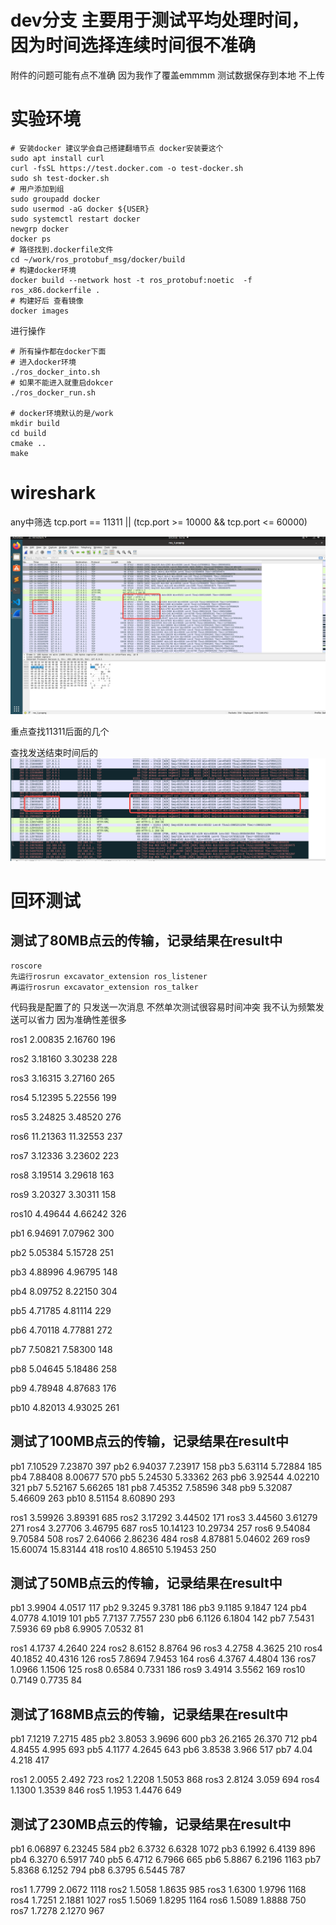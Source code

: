 # dev分支 主要用于测试平均处理时间，因为时间选择连续时间很不准确

附件的问题可能有点不准确 因为我作了覆盖emmmm
测试数据保存到本地 不上传
# 实验环境

``` shell
# 安装docker 建议学会自己搭建翻墙节点 docker安装要这个
sudo apt install curl
curl -fsSL https://test.docker.com -o test-docker.sh
sudo sh test-docker.sh
# 用户添加到组
sudo groupadd docker
sudo usermod -aG docker ${USER}
sudo systemctl restart docker
newgrp docker
docker ps 
# 路径找到.dockerfile文件
cd ~/work/ros_protobuf_msg/docker/build
# 构建docker环境
docker build --network host -t ros_protobuf:noetic  -f ros_x86.dockerfile .
# 构建好后 查看镜像
docker images
```

进行操作
```shell
# 所有操作都在docker下面 
# 进入docker环境 
./ros_docker_into.sh
# 如果不能进入就重启dokcer 
./ros_docker_run.sh

# docker环境默认的是/work
mkdir build
cd build 
cmake ..
make
```
# wireshark

any中筛选 tcp.port == 11311 || (tcp.port >= 10000 && tcp.port <= 60000)

![alt text](image.png)

重点查找11311后面的几个

查找发送结束时间后的
![alt text](image-1.png)
# 回环测试

## 测试了80MB点云的传输，记录结果在result中
```
roscore 
先运行rosrun excavator_extension ros_listener
再运行rosrun excavator_extension ros_talker
```
代码我是配置了的 只发送一次消息 不然单次测试很容易时间冲突 我不认为频繁发送可以省力 因为准确性差很多

ros1 2.00835 2.16760 196

ros2 3.18160 3.30238 228

ros3 3.16315 3.27160 265

ros4 5.12395 5.22556 199

ros5 3.24825 3.48520 276

ros6 11.21363 11.32553 237

ros7 3.12336 3.23602 223

ros8 3.19514 3.29618 163

ros9 3.20327 3.30311 158

ros10 4.49644  4.66242 326

pb1 6.94691 7.07962 300

pb2 5.05384 5.15728 251

pb3 4.88996 4.96795 148

pb4 8.09752 8.22150 304

pb5 4.71785 4.81114 229

pb6 4.70118 4.77881 272

pb7 7.50821 7.58300 148

pb8 5.04645 5.18486 258

pb9 4.78948 4.87683 176

pb10 4.82013 4.93025 261

## 测试了100MB点云的传输，记录结果在result中

pb1  7.10529    7.23870  397
pb2  6.94037    7.23917  158
pb3  5.63114    5.72884  185
pb4  7.88408    8.00677  570
pb5  5.24530    5.33362  263
pb6  3.92544    4.02210  321
pb7  5.52167    5.66265  181
pb8  7.45352    7.58596  348
pb9  5.32087    5.46609  263
pb10  8.51154   8.60890  293

ros1 3.59926    3.89391  685
ros2 3.17292    3.44502  171
ros3 3.44560    3.61279  271
ros4 3.27706    3.46795  687
ros5 10.14123   10.29734  257
ros6  9.54084   9.70584   508
ros7 2.64066    2.86236   484 
ros8 4.87881    5.04602   269
ros9  15.60074   15.83144  418
ros10 4.86510    5.19453   250

## 测试了50MB点云的传输，记录结果在result中

pb1  3.9904    4.0517  117
pb2  9.3245    9.3781  186
pb3  9.1185    9.1847  124
pb4  4.0778    4.1019  101
pb5  7.7137    7.7557  230
pb6  6.1126    6.1804  142
pb7  7.5431    7.5936  69
pb8  6.9905    7.0532  81

ros1 4.1737     4.2640  224
ros2 8.6152     8.8764  96
ros3 4.2758     4.3625  210
ros4 40.1852    40.4316  126
ros5 7.8694     7.9453   164
ros6  4.3767    4.4804   136
ros7 1.0966     1.1506   125 
ros8 0.6584     0.7331   186
ros9  3.4914    3.5562   169
ros10 0.7149    0.7735   84

## 测试了168MB点云的传输，记录结果在result中

pb1  7.1219    7.2715  485
pb2  3.8053    3.9696  600
pb3  26.2165   26.370  712
pb4  4.8455    4.995   693
pb5  4.1177    4.2645  643
pb6  3.8538    3.966   517
pb7  4.04      4.218   417

ros1 2.0055     2.492   723
ros2 1.2208     1.5053  868
ros3 2.8124     3.059   694
ros4 1.1300     1.3539  846
ros5 1.1953     1.4476   649

## 测试了230MB点云的传输，记录结果在result中

pb1  6.06897   6.23245  584
pb2  6.3732    6.6328   1072
pb3  6.1992    6.4139   896
pb4  6.3270    6.5917   740
pb5  6.4712    6.7966   665
pb6  5.8867    6.2196   1163
pb7  5.8368    6.1252   794
pb8  6.3795    6.5445   787

ros1 1.7799    2.0672  1118
ros2 1.5058    1.8635  985
ros3 1.6300    1.9796  1168
ros4 1.7251    2.1881  1027
ros5 1.5069    1.8295  1164
ros6 1.5089    1.8888   750
ros7 1.7278    2.1270   967
